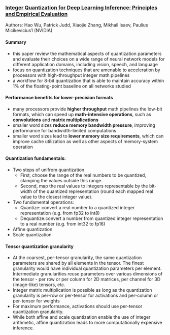 ### [Integer Quantization for Deep Learning Inference: Principles and Empirical Evaluation](https://arxiv.org/abs/2004.09602)

Authors: Hao Wu, Patrick Judd, Xiaojie Zhang, Mikhail Isaev, Paulius Micikevicius1 (NVIDIA)

#### Summary
 - this paper review the mathematical aspects of quantization parameters and evaluate their choices on a wide range of neural network models for different application domains, including vision, speech, and language
 - focus on quantization techniques that are amenable to acceleration by processors with high-throughput integer math pipelines
 - a workflow for 8-bit quantization that is able to maintain accuracy within 1% of the floating-point baseline on all networks studied

#### Performance benefits for lower-precision formats
 - many processors provide **higher throughput** math pipelines the low-bit formats, which can speed up **math-intensive operations**, such as **convolutions** and **matrix multiplications**
 - smaller word sizes **reduce memory bandwidth pressure**, improving performance for bandwidth-limited computations
 - smaller word sizes lead to **lower memory size requirements**, which can improve cache utilization as well as other aspects of memory-system operation

#### Quantization fundamentals:
 - Two steps of unifrom quantization
   - First, choose the range of the real numbers to be quantized, clamping the values outside this range. 
   - Second, map the real values to integers representable by the bit-width of the quantized representation (round each mapped real value to the closest integer value).
 - Two fundamental operations:
   - Quantize: convert a real number to a quantized integer representation (e.g. from fp32 to int8)
   - Dequantize:convert a number from quantized integer representation to a real number (e.g. from int32 to fp16)
 - Affine quantization
 - Scale quantization

#### Tensor quantization granularity
 - At the coarsest, per-tensor granularity, the same quantization parameters are shared by all elements in the tensor. The finest granularity would have individual quantization parameters per element. Intermediate granularities reuse parameters over various dimensions of the tensor - per row or per column for 2D matrices, per channel for 3D (image-like) tensors, etc.
 - Integer matrix multiplication is possible as long as the quantization granularity is per-row or per-tensor for activations and per-column or per-tensor for weights
 - For maximum performance, activations should use per-tensor quantization granularity.
 - While both affine and scale quantization enable the use of integer arithmetic, affine quantization leads to more computationally expensive inference.

